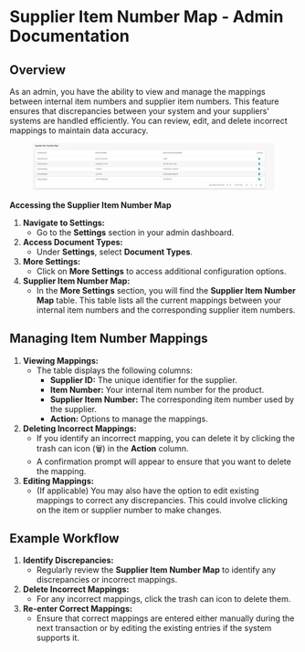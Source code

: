 # Supplier Item Number Map - Admin Documentation

## **Overview**

As an admin, you have the ability to view and manage the mappings between internal item numbers and supplier item numbers. This feature ensures that discrepancies between your system and your suppliers' systems are handled efficiently. You can review, edit, and delete incorrect mappings to maintain data accuracy.

<figure><img src="../../../../../.gitbook/assets/Bildschirmfoto 2024-05-15 um 13.24.17 (1).png" alt=""><figcaption></figcaption></figure>

**Accessing the Supplier Item Number Map**

1. **Navigate to Settings:**
   * Go to the **Settings** section in your admin dashboard.
2. **Access Document Types:**
   * Under **Settings**, select **Document Types**.
3. **More Settings:**
   * Click on **More Settings** to access additional configuration options.
4. **Supplier Item Number Map:**
   * In the **More Settings** section, you will find the **Supplier Item Number Map** table. This table lists all the current mappings between your internal item numbers and the corresponding supplier item numbers.

## **Managing Item Number Mappings**

1. **Viewing Mappings:**
   * The table displays the following columns:
     * **Supplier ID:** The unique identifier for the supplier.
     * **Item Number:** Your internal item number for the product.
     * **Supplier Item Number:** The corresponding item number used by the supplier.
     * **Action:** Options to manage the mappings.
2. **Deleting Incorrect Mappings:**
   * If you identify an incorrect mapping, you can delete it by clicking the trash can icon (🗑) in the **Action** column.
   * A confirmation prompt will appear to ensure that you want to delete the mapping.
3. **Editing Mappings:**
   * (If applicable) You may also have the option to edit existing mappings to correct any discrepancies. This could involve clicking on the item or supplier number to make changes.

## **Example Workflow**

1. **Identify Discrepancies:**
   * Regularly review the **Supplier Item Number Map** to identify any discrepancies or incorrect mappings.
2. **Delete Incorrect Mappings:**
   * For any incorrect mappings, click the trash can icon to delete them.
3. **Re-enter Correct Mappings:**
   * Ensure that correct mappings are entered either manually during the next transaction or by editing the existing entries if the system supports it.


